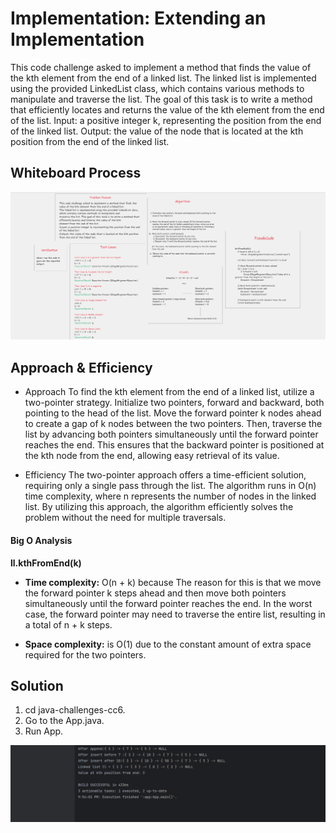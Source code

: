 
# Implementation: Extending an Implementation
This code challenge asked to implement a method that finds the value of the kth element from the end of a linked list.
The linked list is implemented using the provided LinkedList class, which contains various methods to manipulate and
traverse the list. The goal of this task is to write a method that efficiently locates and returns the value of the kth 
element from the end of the list.
Input: a positive integer k, representing the position from the end of the linked list.
Output: the value of the node that is located at the kth position from the end of the linked list.

## Whiteboard Process
![White Board](./app/src/main/resources/assets/cc7whiteboard.png)


## Approach & Efficiency
- Approach
  To find the kth element from the end of a linked list, utilize a two-pointer strategy. Initialize two pointers,
  forward and backward, both pointing to the head of the list. Move the forward pointer k nodes ahead to create a gap 
  of k nodes between the two pointers. Then, traverse the list by advancing both pointers simultaneously until the 
  forward pointer reaches the end. This ensures that the backward pointer is positioned at the kth node from the end,
  allowing easy retrieval of its value.

- Efficiency
  The two-pointer approach offers a time-efficient solution, requiring only a single pass through the list. The 
  algorithm runs in O(n) time complexity, where n represents the number of nodes in the linked list. By utilizing 
  this approach, the algorithm efficiently solves the problem without the need for multiple traversals. 
 

#### **Big O Analysis**

**ll.kthFromEnd(k)**

- **Time complexity:** O(n + k) because The reason for this is that we move the forward pointer k steps ahead and then
  move both pointers simultaneously until the forward pointer reaches the end. In the worst case, the forward pointer
  may need to traverse the entire list, resulting in a total of n + k steps.

- **Space complexity:** is O(1) due to the constant amount of extra space required for the two pointers.






## Solution

1. cd java-challenges-cc6.
2. Go to the App.java.
3. Run App.

![Output](./app/src/main/resources/assets/cc7output.png)

